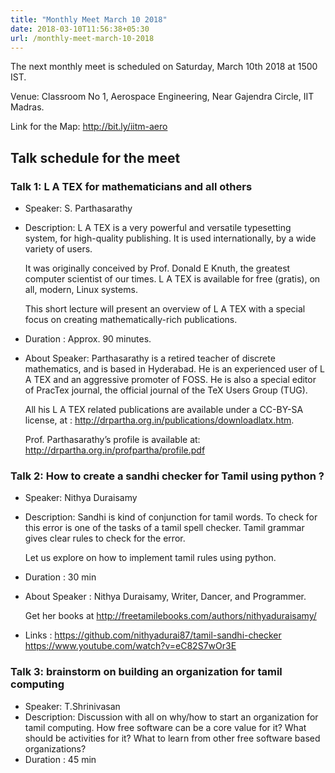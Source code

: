 ```yaml
---
title: "Monthly Meet March 10 2018"
date: 2018-03-10T11:56:38+05:30
url: /monthly-meet-march-10-2018
---
```



The next monthly meet is scheduled on Saturday, March 10th 2018 at 1500
IST.

Venue: Classroom No 1,
       Aerospace Engineering,
       Near Gajendra Circle,
       IIT Madras.

Link for the Map: http://bit.ly/iitm-aero

## Talk schedule for the meet 

### Talk 1: L A TEX for mathematicians and all others
* Speaker: S. Parthasarathy
* Description: L A TEX is a very powerful and versatile typesetting system, for
high-quality publishing. It is used internationally, by a wide variety
of users.

	It was originally conceived by Prof. Donald E Knuth, the greatest computer
scientist of our times. L A TEX is available for free (gratis), on
all, modern, Linux
systems.

	This short lecture will present an overview of L A TEX with a special
focus on creating mathematically-rich publications.
* Duration : Approx. 90 minutes.
* About Speaker: Parthasarathy is a retired teacher of discrete
mathematics, and is based in Hyderabad. He is an experienced user of L
A TEX and an aggressive promoter of FOSS. He is also a special editor
of PracTex journal, the official
journal of the TeX Users Group (TUG).

	All his L A TEX related publications are available under a CC-BY-SA
license,
at : http://drpartha.org.in/publications/downloadlatx.htm.

	Prof. Parthasarathy’s profile is available
at: http://drpartha.org.in/profpartha/profile.pdf

### Talk 2: How to create a sandhi checker for Tamil using python ?
* Speaker: Nithya Duraisamy
* Description: Sandhi is kind of conjunction for tamil words. To check
for this error is one of the tasks of a tamil spell checker. Tamil
grammar gives clear rules to check for the error.

	Let us explore on how to implement tamil rules using python.
* Duration : 30 min
* About Speaker : Nithya Duraisamy, 
Writer, Dancer, and Programmer.

	Get her books at http://freetamilebooks.com/authors/nithyaduraisamy/
* Links :
https://github.com/nithyadurai87/tamil-sandhi-checker
https://www.youtube.com/watch?v=eC82S7wOr3E

### Talk 3: brainstorm on building an organization for tamil computing
* Speaker: T.Shrinivasan
* Description: Discussion with all on why/how to start an organization
for tamil computing. How free software can be a core value for it?
What should be activities for it? What to learn from other free
software based organizations?
* Duration : 45 min
